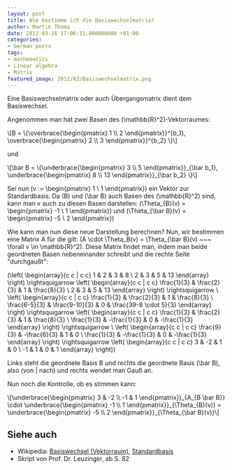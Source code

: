 ```yaml
---
layout: post
title: Wie bestimme ich die Basiswechselmatrix?
author: Martin Thoma
date: 2012-03-16 17:06:11.000000000 +01:00
categories:
- German posts
tags:
- mathematics
- Linear algebra
- Matrix
featured_image: 2012/03/Basiswechselmatrix.png
---
```

Eine Basiswechselmatrix oder auch Übergangsmatrix dient dem Basiswechsel.

Angenommen man hat zwei Basen des <span markdown="0">\(\mathbb{R}^2\)</span>-Vektorraumes:

<div>\[B = \{\overbrace{\begin{pmatrix} 1 \\ 2 \end{pmatrix}}^{b_1}, \overbrace{\begin{pmatrix} 2 \\ 3 \end{pmatrix}}^{b_2} \}\]</div>

und

<div>\[\bar B = \{\underbrace{\begin{pmatrix} 3 \\ 5 \end{pmatrix}}_{\bar b_1}, \underbrace{\begin{pmatrix} 8 \\ 13 \end{pmatrix}}_{\bar b_2} \}\]</div>

Sei nun <span markdown="0">\(v := \begin{pmatrix} 1 \\ 1 \end{pmatrix}\)</span> ein Vektor zur Standardbasis.
Da <span markdown="0">\(B\)</span> und <span markdown="0">\(\bar B\)</span> auch Basen des <span markdown="0">\(\mathbb{R}^2\)</span> sind, kann man v auch zu diesen Basen darstellen:
<span markdown="0">\(\Theta_{B}(v) = \begin{pmatrix} -1 \\ 1 \end{pmatrix}\)</span> und
<span markdown="0">\(\Theta_{\bar B}(v) = \begin{pmatrix} -5 \\ 2 \end{pmatrix}\)</span>

Wie kann man nun diese neue Darstellung berechnen?
Nun, wir bestimmen eine Matrix A für die gilt:
<span markdown="0">\(A \cdot \Theta_B(v) = \Theta_{\bar B}(v) ~~~ \forall v \in \mathbb{R}^2\)</span>. Diese Matrix findet man, indem man beide geordneten Basen nebeneinander schreibt und die rechte Seite "durchgaußt":

<span markdown="0">\(\left( \begin{array}{c c | c c}
  1 & 2 & 3 &  8 \\
  2 & 3 & 5 & 13
\end{array} \right)
\rightsquigarrow
\left( \begin{array}{c c | c c}
  \frac{1}{3} & \frac{2}{3} & 1 &  \frac{8}{3} \\
        2     & 3           & 5 & 13
\end{array} \right)
\rightsquigarrow \\
\left( \begin{array}{c c | c c}
  \frac{1}{3}   & \frac{2}{3}    & 1 &  \frac{8}{3} \\
  \frac{6-5}{3} & \frac{9-10}{3} & 0 & \frac{39-8 \cdot 5}{3}
\end{array} \right)
\rightsquigarrow
\left( \begin{array}{c c | c c}
  \frac{1}{3}   & \frac{2}{3}    & 1 &  \frac{8}{3} \\
  \frac{1}{3}   & -\frac{1}{3}   & 0 & -\frac{1}{3}
\end{array} \right)
\rightsquigarrow \\
\left( \begin{array}{c c | c c}
  \frac{9}{3}   & -\frac{6}{3}   & 1 & 0 \\
  \frac{1}{3}   & -\frac{1}{3}   & 0 & -\frac{1}{3}
\end{array} \right)
\rightsquigarrow
\left( \begin{array}{c c | c c}
  3 & -2 & 1 &  0 \\
  -1 & 1 & 0 &  1
\end{array} \right)\)</span>

Links steht die geordnete Basis B und rechts die geordnete Basis <span markdown="0">\(\bar B\)</span>, also (von \| nach) und rechts wendet man Gauß an.

Nun noch die Kontrolle, ob es stimmen kann:

<div>\[\underbrace{\begin{pmatrix} 3 & -2 \\ -1 & 1 \end{pmatrix}}_{A_{B \bar B}}
\cdot
\underbrace{\begin{pmatrix} -1 \\ 1 \end{pmatrix}}_{\Theta_{B}(v)} = \underbrace{\begin{pmatrix} -5 \\ 2 \end{pmatrix}}_{\Theta_{\bar B}(v)}\]</div>

<h2>Siehe auch</h2>
<ul>
  <li>Wikipedia: <a href="http://de.wikipedia.org/wiki/Basiswechsel_(Vektorraum)">Basiswechsel (Vektorraum)</a>, <a href="http://de.wikipedia.org/wiki/Standardbasis">Standardbasis</a></li>
  <li>Skript von Prof. Dr. Leuzinger, ab S. 82</li>
</ul>
